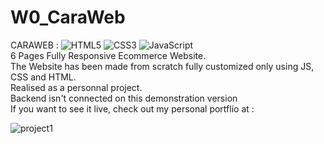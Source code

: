 # W0_CaraWeb

CARAWEB :   ![HTML5](https://img.shields.io/badge/html5-%23E34F26.svg?style=for-the-badge&logo=html5&logoColor=white)	![CSS3](https://img.shields.io/badge/css3-%231572B6.svg?style=for-the-badge&logo=css3&logoColor=white) ![JavaScript](https://img.shields.io/badge/javascript-%23323330.svg?style=for-the-badge&logo=javascript&logoColor=%23F7DF1E)  
6 Pages Fully Responsive Ecommerce Website.   
The Website has been made from scratch fully customized only using JS, CSS and HTML.  
Realised as a personnal project.   
Backend isn't connected on this demonstration version  
If you want to see it live, check out my personal portflio at  :   

![project1](https://user-images.githubusercontent.com/71343777/199222453-e4532681-84f8-4b23-ab7f-180f4ed82a52.png)




